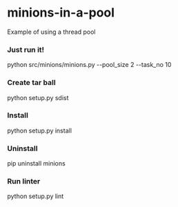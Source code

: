 # minions-in-a-pool
Example of using a thread pool

### Just run it!
python src/minions/minions.py --pool_size 2 --task_no 10

### Create tar ball
python setup.py sdist

### Install
python setup.py install

### Uninstall
pip uninstall minions

### Run linter
python setup.py lint
